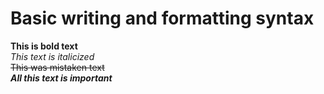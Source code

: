# Basic writing and formatting syntax

**This is bold text**	
*This text is italicized*	
~~This was mistaken text~~	
***All this text is important***	
